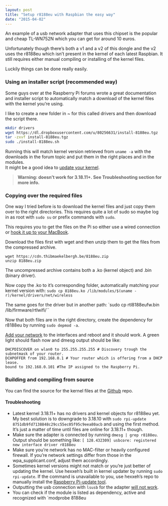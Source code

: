```yaml
---
layout: post
title: "Setup r8188eu with Raspbian the easy way"
date: "2015-04-02"
---
```


An example of a usb network adapter that uses this chipset is the popular and cheap TL-WN752N which you can get for around 10 euros.

Unfortunately though there’s both a v1 and a v2 of this dongle and the v2 uses the r8188eu which isn’t present in the kernel of each latest Raspbian. It still requires either manual compiling or installing of the kernel files.

Luckily things can be done really easily.

### Using an installer script (recommended way)

Some guys over at the Raspberry Pi forums wrote a great documentation and installer script to automatically match a download of the kernel files with the kernel you’re using.

I like to create a new folder in ~ for this called drivers and then download the script there.

```bash
mkdir drivers
wget https://dl.dropboxusercontent.com/u/80256631/install-8188eu.tgz
tar -zxvf install-8188eu.tgz
sudo ./install-8188eu.sh
```

Running this will match kernel version retrieved from `uname -a` with the downloads in the forum topic and put them in the right places and in the modules.  
It might be a good idea to [update your kernel](https://blog.thibmaekelbergh.be/2015/04/02/r8188eu-and-raspberry-pi.html#Troubleshooting).

> **Warning: doesn’t work for 3.18.11+. See Troubleshooting section for more info.**

### Copying over the required files

One way I tried before is to download the kernel files and just copy them over to the right directories. This requires quite a lot of sudo so maybe log in as root with `sudo su` or prefix commands with `sudo`.

This requires you to get the files on the Pi so either use a wired connection or [hook it up to your MacBook](https://blog.thibmaekelbergh.be/2015/02/16/bridging-wifi-to-ethernet-for-raspi.html).

Download the files first with wget and then unzip them to get the files from the compressed archive.

```console
wget https://cdn.thibmaekelbergh.be/8188eu.zip
unzip 8188eu.zip
```

The uncompressed archive contains both a .ko (kernel object) and .bin (binary driver).

Now copy the .ko to it’s corresponding folder, automatically matching your kernel version with: `sudo cp 8188eu.ko /lib/modules/$(uname -r)/kernel/drivers/net/wireless`

The same goes for the driver but in another path: `sudo cp rtl8188eufw.bin /lib/firmware/rtlwifi/``

Now that both files are in the right directory, create the dependency for r8188eu by running `sudo depmod -a`.

[Add your network](https://weworkweplay.com/play/automatically-connect-a-raspberry-pi-to-a-wifi-network/) to the interfaces and reboot and it should work.
A green light should flash now and dmesg output should be like:

```console
DHCPDISCOVER on wlan0 to 255.255.255.255 # Discovery trough the subnetmask of your router.
DCHPOFFER from 192.168.0.1 # Your router which is offering from a DHCP lease.
bound to 192.168.0.101 #The IP assigned to the Raspberry Pi.
```

### Building and compiling from source

You can find the source for the kernel files at the [Github](https://github.com/lwfinger/rtl8188eu) repo.

#### Troubleshooting

- Latest kernel 3.18.11+ has no drivers and kernel objects for r8188eu yet. My best solution is to downgrade to 3.18.10 with `sudo rpi-update 8751db9fd7138848c29cc55ec05f95c9eea80acb` and using the first method. It’s just a matter of time until files are online for 3.18.11+ though.
- Make sure the adapter is connected by running `dmesg | grep r8188eu`. Output should be something like: `[ 128.432309] usbcore: registered new interface driver r8188eu`
- Make sure you’re network has no MAC-filter or heavily configured firewall. If you’re network settings differ from those in the wpa_supplicant.conf, adjust them accordingly.
- Sometimes kernel versions might not match or you’re just better of updating the kernel. Use hexxeh’s built in kernel updater by running `sudo rpi-update`. If the command is unavailable to you, use hexxeh’s repo to manually install the [Raspberry Pi-update tool](https://github.com/Hexxeh/rpi-update).
- Outputting the usb connection with `lsusb` for the adapter [will not work](https://raspberrypi.stackexchange.com/questions/27462/wifi-dongle-not-appearing-in-lsusb).
- You can check if the module is listed as dependency, active and recognized with `modprobe 8188eu
